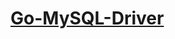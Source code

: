 # [Go-MySQL-Driver](https://github.com/Go-SQL-Driver/MySQL "Pure Go lightweight and fast MySQL-Driver")
